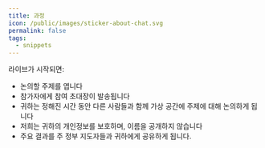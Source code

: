 ```yaml
---
title: 과정
icon: /public/images/sticker-about-chat.svg
permalink: false
tags:
  - snippets
---
```

라이브가 시작되면:

* 논의할 주제를 엽니다
* 참가자에게 참여 초대장이 발송됩니다
* 귀하는 정해진 시간 동안 다른 사람들과 함께 가상 공간에 주제에 대해 논의하게 됩니다
* 저희는 귀하의 개인정보를 보호하며, 이름을 공개하지 않습니다
* 주요 결과를 주 정부 지도자들과 귀하에게 공유하게 됩니다.